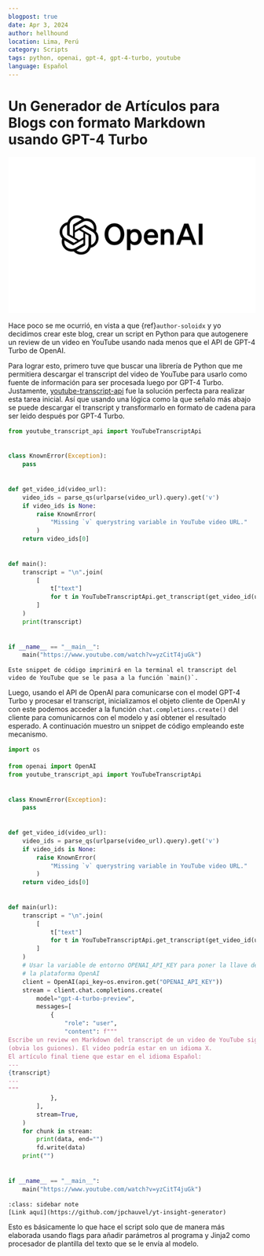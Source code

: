 ```yaml
---
blogpost: true
date: Apr 3, 2024
author: hellhound
location: Lima, Perú
category: Scripts 
tags: python, openai, gpt-4, gpt-4-turbo, youtube
language: Español
---
```


# Un Generador de Artículos para Blogs con formato Markdown usando GPT-4 Turbo

![openai](/_static/images/openai.png)

Hace poco se me ocurrió, en vista a que {ref}`author-soloidx` y yo decidimos crear este blog, crear un script en Python para que autogenere un review de un video en YouTube usando nada menos que el API de GPT-4 Turbo de OpenAI.

Para lograr esto, primero tuve que buscar una librería de Python que me permitiera descargar el transcript del video de YouTube para usarlo como fuente de información para ser procesada luego por GPT-4 Turbo. Justamente, [youtube-transcript-api](https://pypi.org/project/youtube-transcript-api/) fue la solución perfecta para realizar esta tarea inicial. Así que usando una lógica como la que señalo más abajo se puede descargar el transcript y transformarlo en formato de cadena para ser leido después por GPT-4 Turbo.


```python
from youtube_transcript_api import YouTubeTranscriptApi


class KnownError(Exception):
    pass


def get_video_id(video_url):
    video_ids = parse_qs(urlparse(video_url).query).get('v')
    if video_ids is None:
        raise KnownError(
            "Missing `v` querystring variable in YouTube video URL."
        )
    return video_ids[0]


def main():
    transcript = "\n".join(
        [
            t["text"]
            for t in YouTubeTranscriptApi.get_transcript(get_video_id(url))
        ]
    )
    print(transcript)


if __name__ == "__main__":
    main("https://www.youtube.com/watch?v=yzCitT4juGk")
```

```{admonition} Nota
Este snippet de código imprimirá en la terminal el transcript del video de YouTube que se le pasa a la función `main()`.
```


Luego, usando el API de OpenAI para comunicarse con el model GPT-4 Turbo y procesar el transcript, inicializamos el objeto cliente de OpenAI y con este podemos acceder a la función `chat.completions.create()` del cliente para comunicarnos con el modelo y así obtener el resultado esperado. A continuación muestro un snippet de código empleando este mecanismo.


```python
import os

from openai import OpenAI
from youtube_transcript_api import YouTubeTranscriptApi


class KnownError(Exception):
    pass


def get_video_id(video_url):
    video_ids = parse_qs(urlparse(video_url).query).get('v')
    if video_ids is None:
        raise KnownError(
            "Missing `v` querystring variable in YouTube video URL."
        )
    return video_ids[0]


def main(url):
    transcript = "\n".join(
        [
            t["text"]
            for t in YouTubeTranscriptApi.get_transcript(get_video_id(url))
        ]
    )
    # Usar la variable de entorno OPENAI_API_KEY para poner la llave del API de
    # la plataforma OpenAI
    client = OpenAI(api_key=os.environ.get("OPENAI_API_KEY"))
    stream = client.chat.completions.create(
        model="gpt-4-turbo-preview",
        messages=[
            {
                "role": "user",
                "content": f"""
Escribe un review en Markdown del transcript de un video de YouTube siguiente
(obvia los guiones). El video podría estar en un idioma X.
El artículo final tiene que estar en el idioma Español:
---
{transcript}
---
"""
            },
        ],
        stream=True,
    )
    for chunk in stream:
        print(data, end="")
        fd.write(data)
    print("")


if __name__ == "__main__":
    main("https://www.youtube.com/watch?v=yzCitT4juGk")
```

```{admonition} Repositorio de GitHub
:class: sidebar note
[Link aquí](https://github.com/jpchauvel/yt-insight-generator)
```

Esto es básicamente lo que hace el script solo que de manera más elaborada usando flags para añadir parámetros al programa y Jinja2 como procesador de plantilla del texto que se le envía al modelo.
